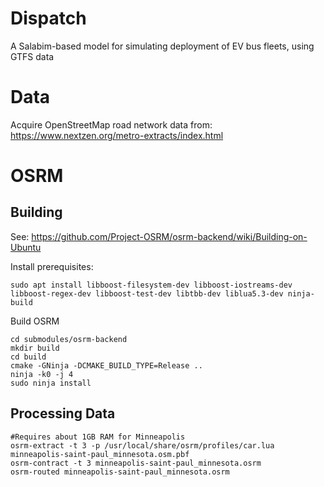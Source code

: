 # Dispatch

A Salabim-based model for simulating deployment of EV bus fleets, using GTFS data


Data
=============

Acquire OpenStreetMap road network data from: https://www.nextzen.org/metro-extracts/index.html


OSRM
=============

Building
-------------

See: https://github.com/Project-OSRM/osrm-backend/wiki/Building-on-Ubuntu

Install prerequisites:

    sudo apt install libboost-filesystem-dev libboost-iostreams-dev libboost-regex-dev libboost-test-dev libtbb-dev liblua5.3-dev ninja-build

Build OSRM

    cd submodules/osrm-backend
    mkdir build
    cd build
    cmake -GNinja -DCMAKE_BUILD_TYPE=Release ..
    ninja -k0 -j 4
    sudo ninja install

Processing Data
---------------

    #Requires about 1GB RAM for Minneapolis
    osrm-extract -t 3 -p /usr/local/share/osrm/profiles/car.lua minneapolis-saint-paul_minnesota.osm.pbf 
    osrm-contract -t 3 minneapolis-saint-paul_minnesota.osrm
    osrm-routed minneapolis-saint-paul_minnesota.osrm
